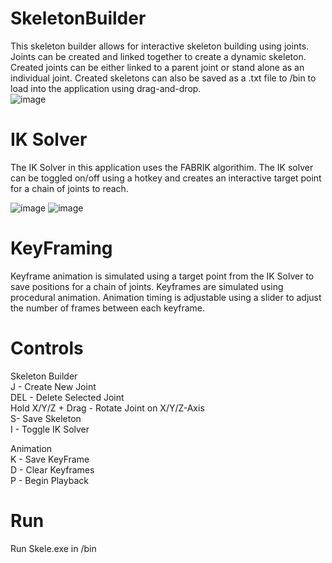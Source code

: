 # SkeletonBuilder
This skeleton builder allows for interactive skeleton building using joints. Joints can be created and linked together to create a dynamic skeleton. Created joints can be either linked to a parent joint or stand alone as an individual joint. Created skeletons can also be saved as a .txt file to /bin to load into the application using drag-and-drop. </br>
![image](https://user-images.githubusercontent.com/66948916/217885682-e242ed19-0c4c-410b-88bf-2067737dfc32.png)

# IK Solver
The IK Solver in this application uses the FABRIK algorithim. The IK solver can be toggled on/off using a hotkey and creates an interactive target point for a chain of joints to reach. </br>

![image](https://user-images.githubusercontent.com/66948916/217887718-9bf002cf-67fa-4063-b992-4de3bc047e1c.png)
![image](https://user-images.githubusercontent.com/66948916/217887759-cd8d686a-ac87-4590-bd21-2831ed14c680.png)



# KeyFraming
Keyframe animation is simulated using a target point from the IK Solver to save positions for a chain of joints. Keyframes are simulated using procedural animation. Animation timing is adjustable using a slider to adjust the number of frames between each keyframe. </br>


# Controls
Skeleton Builder </br>
J - Create New Joint </br>
DEL - Delete Selected Joint </br>
Hold X/Y/Z + Drag - Rotate Joint on X/Y/Z-Axis</br>
S- Save Skeleton</br>
I - Toggle IK Solver</br>


Animation </br>
K - Save KeyFrame</br>
D - Clear Keyframes</br>
P - Begin Playback</br>

# Run
Run Skele.exe in /bin
